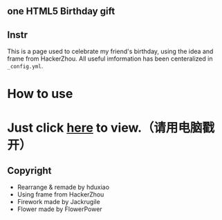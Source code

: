 ## one HTML5 Birthday gift
## Instr
This is a page used to celebrate my friend's birthday, using the idea and frame from HackerZhou. 
All useful imformation has been centeralized in `_config.yml`. 

# How to use
# Just click [here](https://hduxiao.github.io/happybirthday/) to view.（请用电脑戳开）

## Copyright
* Rearrange & remade by hduxiao
* Using frame from HackerZhou
* Firework made by Jackrugile
* Flower made by FlowerPower
